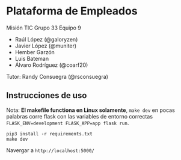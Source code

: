 # Plataforma de Empleados

Misión TIC Grupo 33 Equipo 9

- Raúl López (@galoryzen)
- Javier López (@muniter)
- Hember Garzón 
- Luis Bateman 
- Álvaro Rodríguez (@coarf20)

Tutor: Randy Consuegra (@rsconsuegra)

## Instrucciones de uso

Nota: **El makefile functiona en Linux solamente**, `make dev` en pocas palabras corre flask con las variables de entorno correctas `FLASK_ENV=development FLASK_APP=app flask run`.

```
pip3 install -r requirements.txt
make dev
```

Navergar a `http://localhost:5000/`
